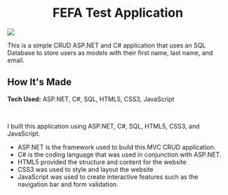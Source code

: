 <h1 align="center">FEFA Test Application</h1>
<img src="https://i.imgur.com/F0sfwXs.png">
<br>
<p>This is a simple CRUD ASP.NET and C# application that uses an SQL Database to store users as models with their first name, last name, and email.</p>

<h2>How It's Made</h2>
<p><strong>Tech Used:</strong> ASP.NET, C#, SQL, HTML5, CSS3, JavaScript</p>
<br>
<p>
I built this application using ASP.NET, C#, SQL, HTML5, CSS3, and JavaScript.
  
- ASP.NET is the framework used to build this MVC CRUD application.
- C# is the coding language that was used in conjunction with ASP.NET.
- HTML5 provided the structure and content for the website
- CSS3 was used to style and layout the website
- JavaScript was used to create interactive features such as the navigation bar and form validation.
</p>
